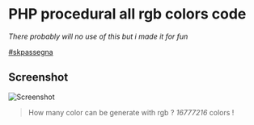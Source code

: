 # PHP procedural all rgb colors code

*There probably will no use of this but i made it for fun*


[#skpassegna](https://skpassegna.me)

## Screenshot
![Screenshot](https://i.imgur.com/E1kM1EI.png)

> How many color can be generate with rgb ?
> *16777216* colors !
